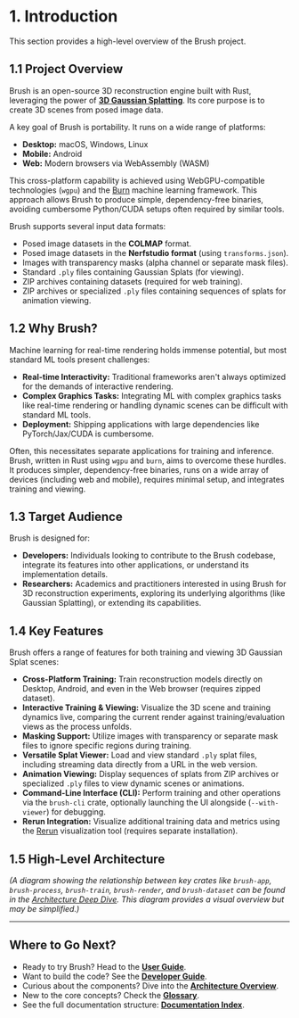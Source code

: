# 1. Introduction

This section provides a high-level overview of the Brush project.

## 1.1 Project Overview

Brush is an open-source 3D reconstruction engine built with Rust, leveraging the power of **[3D Gaussian Splatting](https://repo-sam.inria.fr/fungraph/3d-gaussian-splatting/)**. Its core purpose is to create 3D scenes from posed image data.

A key goal of Brush is portability. It runs on a wide range of platforms:

*   **Desktop:** macOS, Windows, Linux
*   **Mobile:** Android
*   **Web:** Modern browsers via WebAssembly (WASM)

This cross-platform capability is achieved using WebGPU-compatible technologies (`wgpu`) and the [Burn](https://github.com/tracel-ai/burn) machine learning framework. This approach allows Brush to produce simple, dependency-free binaries, avoiding cumbersome Python/CUDA setups often required by similar tools.

Brush supports several input data formats:

*   Posed image datasets in the **COLMAP** format.
*   Posed image datasets in the **Nerfstudio format** (using `transforms.json`).
*   Images with transparency masks (alpha channel or separate mask files).
*   Standard `.ply` files containing Gaussian Splats (for viewing).
*   ZIP archives containing datasets (required for web training).
*   ZIP archives or specialized `.ply` files containing sequences of splats for animation viewing.

## 1.2 Why Brush?

Machine learning for real-time rendering holds immense potential, but most standard ML tools present challenges:
*   **Real-time Interactivity:** Traditional frameworks aren't always optimized for the demands of interactive rendering.
*   **Complex Graphics Tasks:** Integrating ML with complex graphics tasks like real-time rendering or handling dynamic scenes can be difficult with standard ML tools.
*   **Deployment:** Shipping applications with large dependencies like PyTorch/Jax/CUDA is cumbersome.

Often, this necessitates separate applications for training and inference. Brush, written in Rust using `wgpu` and `burn`, aims to overcome these hurdles. It produces simpler, dependency-free binaries, runs on a wide array of devices (including web and mobile), requires minimal setup, and integrates training and viewing.

## 1.3 Target Audience

Brush is designed for:

*   **Developers:** Individuals looking to contribute to the Brush codebase, integrate its features into other applications, or understand its implementation details.
*   **Researchers:** Academics and practitioners interested in using Brush for 3D reconstruction experiments, exploring its underlying algorithms (like Gaussian Splatting), or extending its capabilities.

## 1.4 Key Features

Brush offers a range of features for both training and viewing 3D Gaussian Splat scenes:

*   **Cross-Platform Training:** Train reconstruction models directly on Desktop, Android, and even in the Web browser (requires zipped dataset).
*   **Interactive Training & Viewing:** Visualize the 3D scene and training dynamics live, comparing the current render against training/evaluation views as the process unfolds.
*   **Masking Support:** Utilize images with transparency or separate mask files to ignore specific regions during training.
*   **Versatile Splat Viewer:** Load and view standard `.ply` splat files, including streaming data directly from a URL in the web version.
*   **Animation Viewing:** Display sequences of splats from ZIP archives or specialized `.ply` files to view dynamic scenes or animations.
*   **Command-Line Interface (CLI):** Perform training and other operations via the `brush-cli` crate, optionally launching the UI alongside (`--with-viewer`) for debugging.
*   **Rerun Integration:** Visualize additional training data and metrics using the [Rerun](https://rerun.io/) visualization tool (requires separate installation).

## 1.5 High-Level Architecture

*(A diagram showing the relationship between key crates like `brush-app`, `brush-process`, `brush-train`, `brush-render`, and `brush-dataset` can be found in the [Architecture Deep Dive](technical-deep-dive/architecture.md#313-data-flow). This diagram provides a visual overview but may be simplified.)*

---

## Where to Go Next?

*   Ready to try Brush? Head to the **[User Guide](getting-started/user-guide.md)**.
*   Want to build the code? See the **[Developer Guide](getting-started/developer-guide.md)**.
*   Curious about the components? Dive into the **[Architecture Overview](technical-deep-dive/architecture.md)**.
*   New to the core concepts? Check the **[Glossary](supporting-materials/glossary.md)**.
*   See the full documentation structure: **[Documentation Index](README.md)**. 